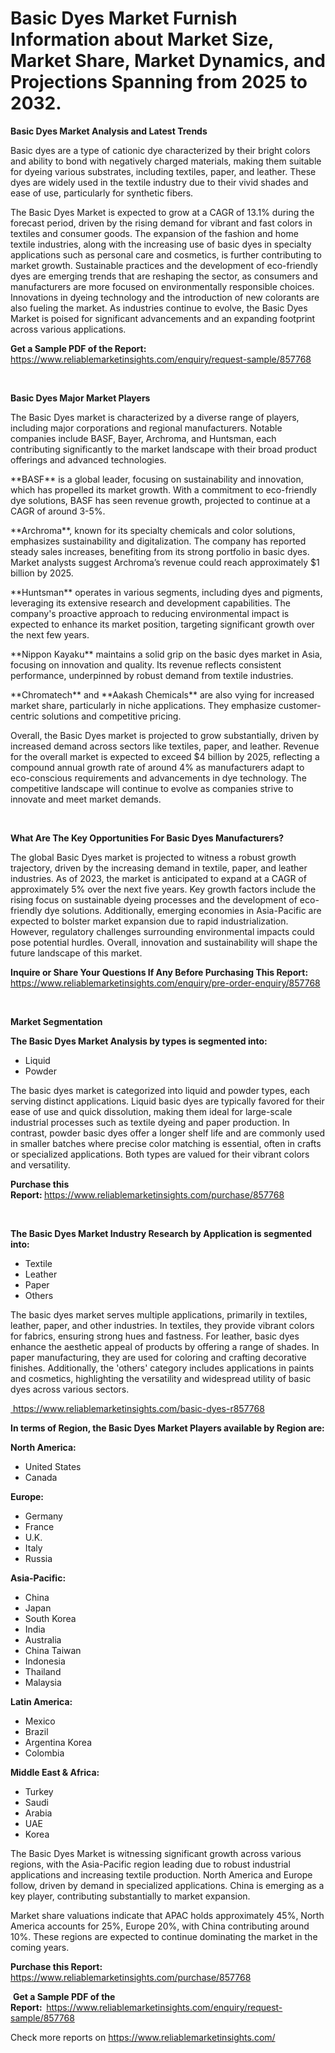 <p><h1>Basic Dyes Market Furnish Information about Market Size, Market Share, Market Dynamics, and Projections Spanning from 2025 to 2032.</h1></p><p><strong>Basic Dyes Market Analysis and Latest Trends</strong></p>
<p><p>Basic dyes are a type of cationic dye characterized by their bright colors and ability to bond with negatively charged materials, making them suitable for dyeing various substrates, including textiles, paper, and leather. These dyes are widely used in the textile industry due to their vivid shades and ease of use, particularly for synthetic fibers.</p><p>The Basic Dyes Market is expected to grow at a CAGR of 13.1% during the forecast period, driven by the rising demand for vibrant and fast colors in textiles and consumer goods. The expansion of the fashion and home textile industries, along with the increasing use of basic dyes in specialty applications such as personal care and cosmetics, is further contributing to market growth. Sustainable practices and the development of eco-friendly dyes are emerging trends that are reshaping the sector, as consumers and manufacturers are more focused on environmentally responsible choices. Innovations in dyeing technology and the introduction of new colorants are also fueling the market. As industries continue to evolve, the Basic Dyes Market is poised for significant advancements and an expanding footprint across various applications.</p></p>
<p><strong>Get a Sample PDF of the Report:&nbsp;</strong> <a href="https://www.reliablemarketinsights.com/enquiry/request-sample/857768?utm_campaign=3507&utm_medium=2&utm_source=Github&utm_content=ia&utm_term=31032025&utm_id=basic-dyes">https://www.reliablemarketinsights.com/enquiry/request-sample/857768</a></p>
<p>&nbsp;</p>
<p><strong>Basic Dyes Major Market Players</strong></p>
<p><p>The Basic Dyes market is characterized by a diverse range of players, including major corporations and regional manufacturers. Notable companies include BASF, Bayer, Archroma, and Huntsman, each contributing significantly to the market landscape with their broad product offerings and advanced technologies.</p><p>**BASF** is a global leader, focusing on sustainability and innovation, which has propelled its market growth. With a commitment to eco-friendly dye solutions, BASF has seen revenue growth, projected to continue at a CAGR of around 3-5%.</p><p>**Archroma**, known for its specialty chemicals and color solutions, emphasizes sustainability and digitalization. The company has reported steady sales increases, benefiting from its strong portfolio in basic dyes. Market analysts suggest Archroma’s revenue could reach approximately $1 billion by 2025.</p><p>**Huntsman** operates in various segments, including dyes and pigments, leveraging its extensive research and development capabilities. The company's proactive approach to reducing environmental impact is expected to enhance its market position, targeting significant growth over the next few years.</p><p>**Nippon Kayaku** maintains a solid grip on the basic dyes market in Asia, focusing on innovation and quality. Its revenue reflects consistent performance, underpinned by robust demand from textile industries.</p><p>**Chromatech** and **Aakash Chemicals** are also vying for increased market share, particularly in niche applications. They emphasize customer-centric solutions and competitive pricing.</p><p>Overall, the Basic Dyes market is projected to grow substantially, driven by increased demand across sectors like textiles, paper, and leather. Revenue for the overall market is expected to exceed $4 billion by 2025, reflecting a compound annual growth rate of around 4% as manufacturers adapt to eco-conscious requirements and advancements in dye technology. The competitive landscape will continue to evolve as companies strive to innovate and meet market demands.</p></p>
<p>&nbsp;</p>
<p><strong>What Are The Key Opportunities For Basic Dyes Manufacturers?</strong></p>
<p><p>The global Basic Dyes market is projected to witness a robust growth trajectory, driven by the increasing demand in textile, paper, and leather industries. As of 2023, the market is anticipated to expand at a CAGR of approximately 5% over the next five years. Key growth factors include the rising focus on sustainable dyeing processes and the development of eco-friendly dye solutions. Additionally, emerging economies in Asia-Pacific are expected to bolster market expansion due to rapid industrialization. However, regulatory challenges surrounding environmental impacts could pose potential hurdles. Overall, innovation and sustainability will shape the future landscape of this market.</p></p>
<p><strong>Inquire or Share Your Questions If Any Before Purchasing This Report:</strong> <a href="https://www.reliablemarketinsights.com/enquiry/pre-order-enquiry/857768?utm_campaign=3507&utm_medium=2&utm_source=Github&utm_content=ia&utm_term=31032025&utm_id=basic-dyes">https://www.reliablemarketinsights.com/enquiry/pre-order-enquiry/857768</a></p>
<p>&nbsp;</p>
<p><strong>Market Segmentation</strong></p>
<p><strong>The Basic Dyes Market Analysis by types is segmented into:</strong></p>
<p><ul><li>Liquid</li><li>Powder</li></ul></p>
<p><p>The basic dyes market is categorized into liquid and powder types, each serving distinct applications. Liquid basic dyes are typically favored for their ease of use and quick dissolution, making them ideal for large-scale industrial processes such as textile dyeing and paper production. In contrast, powder basic dyes offer a longer shelf life and are commonly used in smaller batches where precise color matching is essential, often in crafts or specialized applications. Both types are valued for their vibrant colors and versatility.</p></p>
<p><strong>Purchase this Report:&nbsp;</strong><a href="https://www.reliablemarketinsights.com/purchase/857768?utm_campaign=3507&utm_medium=2&utm_source=Github&utm_content=ia&utm_term=31032025&utm_id=basic-dyes">https://www.reliablemarketinsights.com/purchase/857768</a></p>
<p>&nbsp;</p>
<p><strong>The Basic Dyes Market Industry Research by Application is segmented into:</strong></p>
<p><ul><li>Textile</li><li>Leather</li><li>Paper</li><li>Others</li></ul></p>
<p><p>The basic dyes market serves multiple applications, primarily in textiles, leather, paper, and other industries. In textiles, they provide vibrant colors for fabrics, ensuring strong hues and fastness. For leather, basic dyes enhance the aesthetic appeal of products by offering a range of shades. In paper manufacturing, they are used for coloring and crafting decorative finishes. Additionally, the 'others' category includes applications in paints and cosmetics, highlighting the versatility and widespread utility of basic dyes across various sectors.</p></p>
<p><a href="https://www.reliablemarketinsights.com/basic-dyes-r857768?utm_campaign=3507&utm_medium=2&utm_source=Github&utm_content=ia&utm_term=31032025&utm_id=basic-dyes">&nbsp;https://www.reliablemarketinsights.com/basic-dyes-r857768</a></p>
<p><strong>In terms of Region, the Basic Dyes Market Players available by Region are:</strong></p>
<p>
    <p> <strong> North America: </strong>
        <ul>
            <li>United States</li>
            <li>Canada</li>
        </ul>
        </p> 
    <p> <strong> Europe: </strong>
        <ul>
            <li>Germany</li>
            <li>France</li>
            <li>U.K.</li>
            <li>Italy</li>
            <li>Russia</li>
        </ul>
        </p> 
    <p> <strong> Asia-Pacific: </strong>
        <ul>
            <li>China</li>
            <li>Japan</li>
            <li>South Korea</li>
            <li>India</li>
            <li>Australia</li>
            <li>China Taiwan</li>
            <li>Indonesia</li>
            <li>Thailand</li>
            <li>Malaysia</li>
        </ul>
        </p> 
    <p> <strong> Latin America: </strong>
        <ul>
            <li>Mexico</li>
            <li>Brazil</li>
            <li>Argentina Korea</li>
            <li>Colombia</li>
        </ul>
        </p> 
    <p> <strong> Middle East & Africa: </strong>
        <ul>
            <li>Turkey</li>
            <li>Saudi</li>
            <li>Arabia</li>
            <li>UAE</li>
            <li>Korea</li>
        </ul>
    </p>
    </p>
<p><p>The Basic Dyes Market is witnessing significant growth across various regions, with the Asia-Pacific region leading due to robust industrial applications and increasing textile production. North America and Europe follow, driven by demand in specialized applications. China is emerging as a key player, contributing substantially to market expansion. </p><p>Market share valuations indicate that APAC holds approximately 45%, North America accounts for 25%, Europe 20%, with China contributing around 10%. These regions are expected to continue dominating the market in the coming years.</p></p>
<p><strong>Purchase this Report: </strong><a href="https://www.reliablemarketinsights.com/purchase/857768?utm_campaign=3507&utm_medium=2&utm_source=Github&utm_content=ia&utm_term=31032025&utm_id=basic-dyes">https://www.reliablemarketinsights.com/purchase/857768</a></p>
<p>&nbsp;<strong>Get a Sample PDF of the Report:&nbsp;&nbsp;</strong><a href="https://www.reliablemarketinsights.com/enquiry/request-sample/857768?utm_campaign=3507&utm_medium=2&utm_source=Github&utm_content=ia&utm_term=31032025&utm_id=basic-dyes">https://www.reliablemarketinsights.com/enquiry/request-sample/857768</a></p>
<p><strong></strong></p>
<p>Check more reports on <a href="https://www.reliablemarketinsights.com/?utm_campaign=3507&utm_medium=2&utm_source=Github&utm_content=ia&utm_term=31032025&utm_id=basic-dyes">https://www.reliablemarketinsights.com/</a></p>
